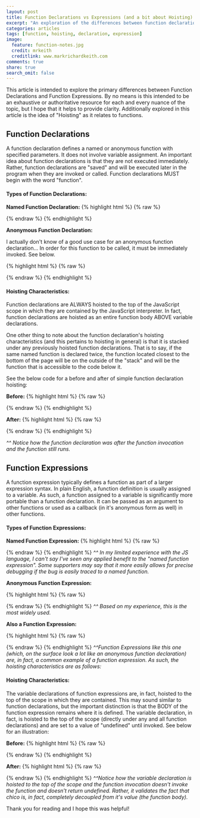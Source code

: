 ```yaml
---
layout: post
title: Function Declarations vs Expressions (and a bit about Hoisting)
excerpt: "An exploration of the differences between function declaration, expressions, and hoisting"
categories: articles
tags: [function, hoisting, declaration, expression]
image:
  feature: function-notes.jpg
  credit: mrkeith
  creditlink: www.markrichardkeith.com
comments: true
share: true
search_omit: false
---
```


This article is intended to explore the primary differences between Function Declarations and Function Expressions. By no means is this intended to be an exhaustive or authoritative resource for each and every nuance of the topic, but I hope that it helps to provide clarity. Additionally explored in this article is the idea of "Hoisting" as it relates to functions.  

## Function Declarations

A function declaration defines a named or anonymous function with specified parameters. It does not involve variable assignment. An important idea about function declarations is that they are not executed immediately. Rather, function declarations are "saved" and will be executed later in the program when they are invoked or called. Function declarations MUST begin with the word "function".

#### Types of Function Declarations:

**Named Function Declaration:** 
{% highlight html %}
{% raw %}
  <script>
    function hola (decir) {
      console.log("Buenos días");
      return decir;
    }
    //Can be invoked as follows
    hola("Vuelvo enseguida")
  </script> 
{% endraw %}
{% endhighlight %}

**Anonymous Function Declaration:**

I actually don't know of a good use case for an anonymous function declaration... In order for this function to be called, it must be immediately invoked. See below. 

{% highlight html %}
{% raw %}
  <script>
    function (decir) {
      console.log("anónimo");
      return decir;
    }
    //immediately invoked
    function (decir) {
      console.log("anónimo");
      return decir;
    }("Vuelvo enseguida");
  </script>
{% endraw %}
{% endhighlight %} 

#### Hoisting Characteristics:

Function declarations are ALWAYS hoisted to the top of the JavaScript scope in which they are contained by the JavaScript interpreter. In fact, function declarations are hoisted as an entire function body ABOVE variable declarations. 

One other thing to note about the function declaration's hoisting characteristics (and this pertains to hoisting in general) is that it is stacked under any previously hoisted function declarations. That is to say, if the same named function is declared twice, the function located closest to the bottom of the page will be on the outside of the "stack" and will be the function that is accessible to the code below it.


See the below code for a before and after of simple function declaration hoisting: 

**Before:**
{% highlight html %}
{% raw %}
  <script>

    var chica = "bonita"; 
    var chico = function(que) {
      return que;
    }
    hola("Buenas tardes"); //returns "Buenas tardes"

    function hola (decir) {
      console.log("Buenos días");
      return decir;
    }
  </script> 
{% endraw %}
{% endhighlight %}

**After:** 
{% highlight html %}
{% raw %}
  <script>
    function hola (decir) {
      console.log("Buenos días");
      return decir;
    }

    hola("Buenas tardes"); //returns "Buenas tardes"

    var chica = "bonita"; 
    var chico = function(que) {
      return que;
    }

    /*function hola (decir) {
      console.log("Buenos días");
      return decir;
    }*/
  </script> 
{% endraw %}
{% endhighlight %}

*^^ Notice how the function declaration was after the function invocation and the function still runs.* 

## Function Expressions

A function expression typically defines a function as part of a larger expression syntax. In plain English, a function definition is usually assigned to a variable. As such, a function assigned to a variable is significantly more portable than a function declaration. It can be passed as an argument to other functions or used as a callback (in it's anonymous form as well) in other functions.  

#### Types of Function Expressions:

**Named Function Expression:** 
{% highlight html %}
{% raw %}
  <script>
    var aFunc = function hola (decir) {
      console.log("Buenos días");
      return decir;
    }
    //Can be invoked as follows
    aFunc("Vuelvo enseguida");
  </script> 
{% endraw %}
{% endhighlight %}
*^^ In my limited experience with the JS language, I can't say I've seen any applied benefit to the "named function expression". Some supporters may say that it more easily allows for precise debugging if the bug is easily traced to a named function.*

**Anonymous Function Expression:**

{% highlight html %}
{% raw %}
  <script>
    var aFunc = function (decir) {
      console.log("anónimo");
      return decir;
    }
    //Can be invoked as follows
    aFunc("Vuelvo enseguida");
  </script>
{% endraw %}
{% endhighlight %}
*^^ Based on my experience, this is the most widely used.* 

**Also a Function Expression:** 

{% highlight html %}
{% raw %}
  <script>
    //This is a function expression.
    (function () {})

    //We may be more used to seeing it in this context
    _.each(collection, function(){})

  </script>
{% endraw %}
{% endhighlight %}
*^^Function Expressions like this one (which, on the surface look a lot like an anonymous function declaration) are, in fact, a common example of a function expression. As such, the hoisting characteristics are as follows:*

#### Hoisting Characteristics:
The variable declarations of function expressions are, in fact, hoisted to the top of the scope in which they are contained. This may sound similar to function declarations, but the important distinction is that the BODY of the function expression remains where it is defined. The variable declaration, in fact, is hoisted to the top of the scope (directly under any and all function declarations) and are set to a value of "undefined" until invoked. See below for an illustration: 

**Before:**
{% highlight html %}
{% raw %}
  <script>
    var chica = "bonita"; 
    chico("Buenas tardes");
    var chico = function(que) {
      return que;
    }
  </script> 
{% endraw %}
{% endhighlight %}

**After:** 
{% highlight html %}
{% raw %}
  <script>
    var chica = "bonita";
    var chico = undefined; 
    chico("Buenas tardes"); //returns [Type Error: chico is not a function];
    /*var chico = function(que) {
      return que;
    }*/
  </script> 
{% endraw %}
{% endhighlight %}
*^^Notice how the variable declaration is hoisted to the top of the scope and the function invocation doesn't invoke the function and doesn't return undefined. Rather, it validates the fact that chico is, in fact, completely decoupled from it's value (the function body).*

Thank you for reading and I hope this was helpful! 




